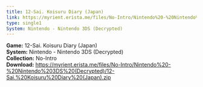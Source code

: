```yaml
---
title: 12-Sai. Koisuru Diary (Japan)
link: https://myrient.erista.me/files/No-Intro/Nintendo%20-%20Nintendo%203DS%20(Decrypted)/12-Sai.%20Koisuru%20Diary%20(Japan).zip
type: single1
System: Nintendo - Nintendo 3DS (Decrypted)
---
```

<b>Game:</b> 12-Sai. Koisuru Diary (Japan)<br>
<b>System:</b> Nintendo - Nintendo 3DS (Decrypted)<br>
<b>Collection:</b> No-Intro<br>
<b>Download:</b> https://myrient.erista.me/files/No-Intro/Nintendo%20-%20Nintendo%203DS%20(Decrypted)/12-Sai.%20Koisuru%20Diary%20(Japan).zip